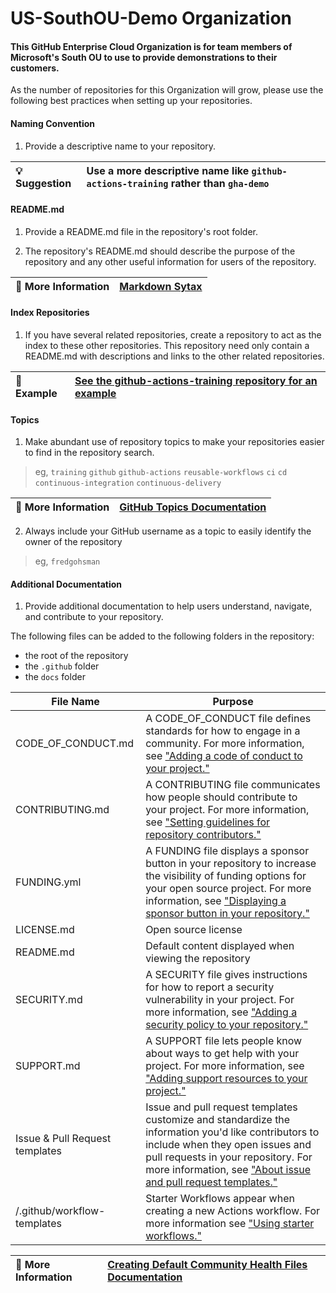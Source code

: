 # US-SouthOU-Demo Organization

#### This GitHub Enterprise Cloud Organization is for team members of Microsoft's South OU to use to provide demonstrations to their customers.

As the number of repositories for this Organization will grow, please use the following best practices when setting up your repositories.

#### Naming Convention

1.  Provide a descriptive name to your repository.

|:bulb: Suggestion|Use a more descriptive name like `github-actions-training` rather than `gha-demo`|
|:---|:---|


#### README.md

1.  Provide a README.md file in the repository's root folder.

2.  The repository's README.md should describe the purpose of the repository and any other useful information for users of the repository.

|:link: More Information|[Markdown Sytax](https://docs.github.com/en/get-started/writing-on-github/getting-started-with-writing-and-formatting-on-github/basic-writing-and-formatting-syntax)|
|:---|:---|


#### Index Repositories

1.  If you have several related repositories, create a repository to act as the index to these other repositories.  This repository need only contain a README.md with descriptions and links to the other related repositories.

|:book: Example|[See the github-actions-training repository for an example](https://github.com/us-southou-demo/github-actions-training)|
|:---|:---|


#### Topics

1.  Make abundant use of repository topics to make your repositories easier to find in the repository search.

> eg, `training` `github` `github-actions` `reusable-workflows` `ci` `cd` `continuous-integration` `continuous-delivery`

|:link: More Information|[GitHub Topics Documentation](https://docs.github.com/en/repositories/managing-your-repositorys-settings-and-features/customizing-your-repository/classifying-your-repository-with-topics)|
|:---|:---|


2.  Always include your GitHub username as a topic to easily identify the owner of the repository

> eg, `fredgohsman`


#### Additional Documentation

1.  Provide additional documentation to help users understand, navigate, and contribute to your repository.

The following files can be added to the following folders in the repository:
-  the root of the repository
-  the `.github` folder
-  the `docs` folder

| File Name          | Purpose                        |
| ---                | ---                            |
| CODE_OF_CONDUCT.md | A CODE_OF_CONDUCT file defines standards for how to engage in a community. For more information, see ["Adding a code of conduct to your project."](https://docs.github.com/en/articles/adding-a-code-of-conduct-to-your-project) |
| CONTRIBUTING.md    | A CONTRIBUTING file communicates how people should contribute to your project. For more information, see ["Setting guidelines for repository contributors."](https://docs.github.com/en/articles/setting-guidelines-for-repository-contributors) |
| FUNDING.yml        | A FUNDING file displays a sponsor button in your repository to increase the visibility of funding options for your open source project. For more information, see ["Displaying a sponsor button in your repository."](https://docs.github.com/en/articles/displaying-a-sponsor-button-in-your-repository) |
| LICENSE.md         | Open source license            |
| README.md          | Default content displayed when viewing the repository |
| SECURITY.md        | A SECURITY file gives instructions for how to report a security vulnerability in your project. For more information, see ["Adding a security policy to your repository."](https://docs.github.com/en/code-security/getting-started/adding-a-security-policy-to-your-repository) |
| SUPPORT.md         | A SUPPORT file lets people know about ways to get help with your project. For more information, see ["Adding support resources to your project."](https://docs.github.com/en/articles/adding-support-resources-to-your-project)|
| Issue & Pull Request templates | Issue and pull request templates customize and standardize the information you'd like contributors to include when they open issues and pull requests in your repository. For more information, see ["About issue and pull request templates."](https://docs.github.com/en/articles/about-issue-and-pull-request-templates) |
| /.github/workflow-templates | Starter Workflows appear when creating a new Actions workflow.  For more information see ["Using starter workflows."](https://docs.github.com/en/actions/using-workflows/using-starter-workflows) |

|:link: More Information|[Creating Default Community Health Files Documentation](https://docs.github.com/en/communities/setting-up-your-project-for-healthy-contributions/creating-a-default-community-health-file)|
|:---|:---|
